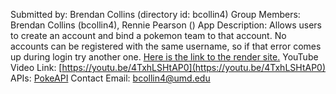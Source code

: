 Submitted by: Brendan Collins (directory id: bcollin4)
Group Members: Brendan Collins (bcollin4), Rennie Pearson ()
App Description: Allows users to create an account and bind a pokemon team to that account. No accounts can be registered with the same username, so if that error comes up during login try another one. [Here is the link to the render site.](https://cmsc335final-ctw1.onrender.com/) 
YouTube Video Link: [https://youtu.be/4TxhLSHtAP0](https://youtu.be/4TxhLSHtAP0)
APIs: [PokeAPI](https://pokeapi.co/)
Contact Email: bcollin4@umd.edu